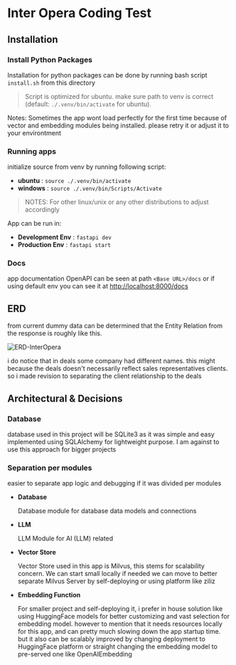 # Inter Opera Coding Test

## Installation

### Install Python Packages

Installation for python packages can be done by running bash script `install.sh` from this directory

> Script is optimized for ubuntu. make sure path to venv is correct (default: `./.venv/bin/activate` for ubuntu).

Notes: Sometimes the app wont load perfectly for the first time because of vector and embedding modules being installed. please retry it or adjust it to your environtment

### Running apps

initialize source from venv by running following script:

-  **ubuntu** : `source ./.venv/bin/activate`
-  **windows** : `source ./.venv/bin/Scripts/Activate`

> NOTES:
> For other linux/unix or any other distributions to adjust accordingly

App can be run in:

-  **Development Env** : `fastapi dev`
-  **Production Env** : `fastapi start`

### Docs

app documentation OpenAPI can be seen at path `<Base URL>/docs` or if using default env you can see it at <a href="http://localhost:8000/docs">http://localhost:8000/docs</a>

## ERD

from current dummy data can be determined that the Entity Relation from the response is roughly like this.

<img src="InterOpera.svg" alt="ERD-InterOpera"/>

i do notice that in deals some company had different names. this might because the deals doesn't necessarily reflect sales representatives clients. so i made revision to separating the client relationship to the deals

## Architectural & Decisions

### Database

database used in this project will be SQLite3 as it was simple and easy implemented using SQLAlchemy for lightweight purpose. I am against to use this approach for bigger projects

### Separation per modules

easier to separate app logic and debugging if it was divided per modules

-  **Database**

   Database module for database data models and connections

-  **LLM**

   LLM Module for AI (LLM) related

-  **Vector Store**

   Vector Store used in this app is Milvus, this stems for scalability concern. We can start small locally if needed we can move to better separate Milvus Server by self-deploying or using platform like ziliz

-  **Embedding Function**

   For smaller project and self-deploying it, i prefer in house solution like using HuggingFace models for better customizing and vast selection for embedding model. however to mention that it needs resources locally for this app, and can pretty much slowing down the app startup time. but it also can be scalably improved by changing deployment to HuggingFace platform or straight changing the embedding model to pre-served one like OpenAIEmbedding
